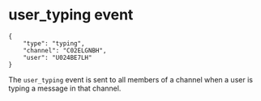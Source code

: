 # user_typing event

	{
		"type": "typing",
		"channel": "C02ELGNBH",
		"user": "U024BE7LH"
	}

The `user_typing` event is sent to all members of a channel when a user is
typing a message in that channel.
